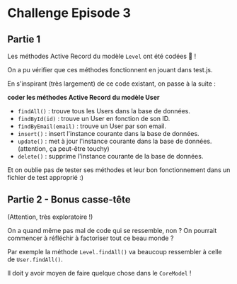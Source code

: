# Challenge Episode 3

## Partie 1

Les méthodes Active Record du modèle `Level` ont été codées 🎉 !

On a pu vérifier que ces méthodes fonctionnent en jouant dans test.js.

En s'inspirant (très largement) de ce code existant, on passe à la suite :

**coder les méthodes Active Record du modèle User**

- `findAll()` : trouve tous les Users dans la base de données.
- `findById(id)` : trouve un User en fonction de son ID.
- `findByEmail(email)` : trouve un User par son email.
- `insert()` : insert l'instance courante dans la base de données.
- `update()` : met à jour l'instance courante dans la base de données. (attention, ça peut-être touchy)
- `delete()` : supprime l'instance courante de la base de données.

Et on oublie pas de tester ses méthodes et leur bon fonctionnement dans un fichier de test approprié :) 

## Partie 2 - Bonus casse-tête

(Attention, très exploratoire !) 

On a quand même pas mal de code qui se ressemble, non ? On pourrait commencer à réfléchir à factoriser tout ce beau monde ? 

Par exemple la méthode `Level.findAll()` va beaucoup ressembler à celle de `User.findAll()`. 

Il doit y avoir moyen de faire quelque chose dans le `CoreModel` !